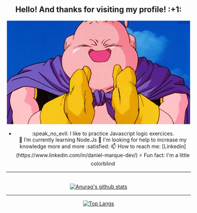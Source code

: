 <div align="center">
 <h2>Hello! And thanks for visiting my profile! :+1: </h2>

![alt text](https://github.com/DanielMarquesz/DanielMarquesz/blob/master/imgs/goodBoo.gif)

<ul>
 <li>:speak_no_evil: I like to practice Javascript logic exercices.</li>
🌱 I’m currently learning Node.Js
🤔 I'm looking for help to increase my knowledge more and more :satisfied:
📫 How to reach me: [Linkedin](https://www.linkedin.com/in/daniel-marque-dev/)
⚡ Fun fact: I'm a little colorblind
</ul>

<hr>

<br/>[![Anurag's github stats](https://github-readme-stats.vercel.app/api?username=DanielMarquesz&hide_border=true&count_private=true&count_private=true&theme=dark&show_icons=true)](https://github.com/anuraghazra/github-readme-stats)

<hr>

[![Top Langs](https://github-readme-stats.vercel.app/api/top-langs/?username=DanielMarquesz&hide_border=true&theme=dark&show_icons=true)](https://github.com/anuraghazra/github-readme-stats)
</div>
